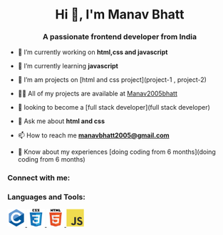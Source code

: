 <h1 align="center">Hi 👋, I'm Manav Bhatt</h1>
<h3 align="center">A passionate frontend developer from India</h3>

- 🔭 I’m currently working on **html,css and javascript**

- 🌱 I’m currently learning **javascript**

- 👯 I’m am projects on [html and css project](project-1 , project-2)

- 👨‍💻 All of my projects are available at [Manav2005bhatt](Manav2005bhatt)

- 📝 looking to become a [full stack developer](full stack developer)

- 💬 Ask me about **html and css**

- 📫 How to reach me **manavbhatt2005@gmail.com**

- 📄 Know about my experiences [doing coding from 6 months](doing coding from 6 months)

<h3 align="left">Connect with me:</h3>
<p align="left">
</p>

<h3 align="left">Languages and Tools:</h3>
<p align="left"> <a href="https://www.cprogramming.com/" target="_blank" rel="noreferrer"> <img src="https://raw.githubusercontent.com/devicons/devicon/master/icons/c/c-original.svg" alt="c" width="40" height="40"/> </a> <a href="https://www.w3schools.com/css/" target="_blank" rel="noreferrer"> <img src="https://raw.githubusercontent.com/devicons/devicon/master/icons/css3/css3-original-wordmark.svg" alt="css3" width="40" height="40"/> </a> <a href="https://www.w3.org/html/" target="_blank" rel="noreferrer"> <img src="https://raw.githubusercontent.com/devicons/devicon/master/icons/html5/html5-original-wordmark.svg" alt="html5" width="40" height="40"/> </a> <a href="https://developer.mozilla.org/en-US/docs/Web/JavaScript" target="_blank" rel="noreferrer"> <img src="https://raw.githubusercontent.com/devicons/devicon/master/icons/javascript/javascript-original.svg" alt="javascript" width="40" height="40"/> </a> </p>
